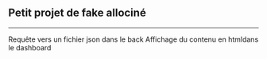 ## Petit projet de fake allociné
---
Requête vers un fichier json dans le back
Affichage du contenu en htmldans le dashboard